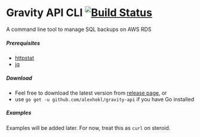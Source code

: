 # Gravity API CLI [![Build Status](https://travis-ci.org/alexhokl/gravity-api.svg?branch=master)](https://travis-ci.org/alexhokl/gravity-api)

A command line tool to manage SQL backups on AWS RDS

##### Prerequisites

- [httpstat](https://github.com/davecheney/httpstat)
- [jq](https://stedolan.github.io/jq)

##### Download

- Feel free to download the latest version from [release page](https://github.com/alexhokl/gravity-api/releases), or
- use `go get -u github.com/alexhokl/gravity-api` if you have Go installed

##### Examples

Examples will be added later. For now, treat this as `curl` on steroid.
